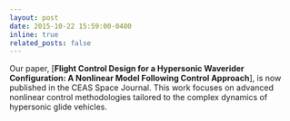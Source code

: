 ```yaml
---
layout: post
date: 2015-10-22 15:59:00-0400
inline: true
related_posts: false
---
```

Our paper, [__Flight Control Design for a Hypersonic Waverider Configuration: A Nonlinear Model Following Control Approach__], is now published in the CEAS Space Journal. This work focuses on advanced nonlinear control methodologies tailored to the complex dynamics of hypersonic glide vehicles.
